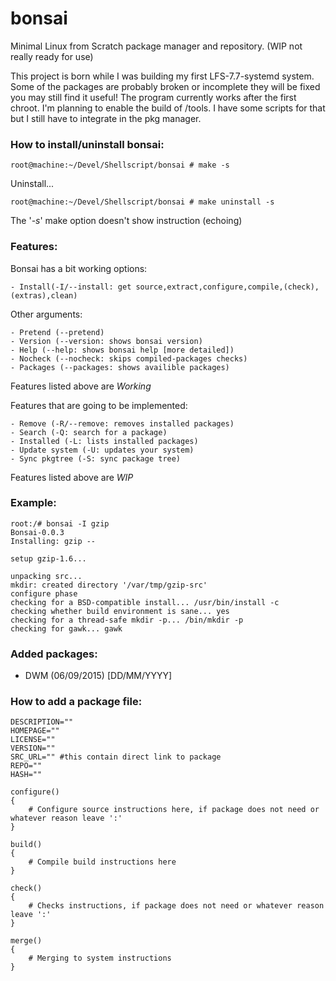 # bonsai
Minimal Linux from Scratch package manager and repository. (WIP not really ready for use)

This project is born while I was building my first LFS-7.7-systemd system. Some of the packages are probably broken or incomplete they will be fixed you may still find it useful!
The program currently works after the first chroot.
I'm planning to enable the build of /tools. I have some scripts for that but I still have to integrate in the pkg manager.

### How to install/uninstall bonsai:
~~~
root@machine:~/Devel/Shellscript/bonsai # make -s
~~~

Uninstall...
~~~
root@machine:~/Devel/Shellscript/bonsai # make uninstall -s
~~~

The '*-s*' make option doesn't show instruction (echoing)

### Features:

Bonsai has a bit working options:
  
	- Install(-I/--install: get source,extract,configure,compile,(check),(extras),clean)

Other arguments:
  
	- Pretend (--pretend)
	- Version (--version: shows bonsai version)
	- Help (--help: shows bonsai help [more detailed])
	- Nocheck (--nocheck: skips compiled-packages checks)
	- Packages (--packages: shows availible packages) 

Features listed above are *Working*

Features that are going to be implemented:
	
	- Remove (-R/--remove: removes installed packages)
	- Search (-Q: search for a package)
	- Installed (-L: lists installed packages)
	- Update system (-U: updates your system)
	- Sync pkgtree (-S: sync package tree)

Features listed above are *WIP*

### Example:
~~~
root:/# bonsai -I gzip
Bonsai-0.0.3
Installing: gzip --

setup gzip-1.6...

unpacking src...
mkdir: created directory '/var/tmp/gzip-src'
configure phase
checking for a BSD-compatible install... /usr/bin/install -c
checking whether build environment is sane... yes
checking for a thread-safe mkdir -p... /bin/mkdir -p
checking for gawk... gawk
~~~

### Added packages:

 - DWM (06/09/2015) [DD/MM/YYYY]

### How to add a package file:
~~~
DESCRIPTION="" 
HOMEPAGE=""
LICENSE=""
VERSION=""
SRC_URL="" #this contain direct link to package
REPO=""
HASH=""

configure()
{
	# Configure source instructions here, if package does not need or whatever reason leave ':'
}

build()
{
	# Compile build instructions here
}

check()
{
	# Checks instructions, if package does not need or whatever reason leave ':'
}

merge()
{
	# Merging to system instructions
}
~~~
